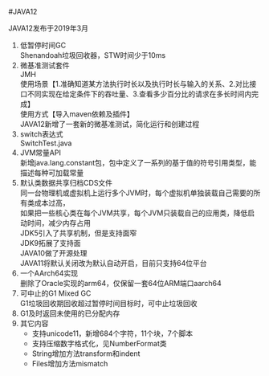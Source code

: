 #JAVA12

JAVA12发布于2019年3月

1. 低暂停时间GC  
    Shenandoah垃圾回收器，STW时间少于10ms
2. 微基准测试套件  
    JMH  
    使用场景【1.准确知道某方法执行时长以及执行时长与输入的关系、2.对比接口不同实现在给定条件下的吞吐量、3.查看多少百分比的请求在多长时间内完成】  
    使用方式【导入maven依赖及插件】  
    JAVA12新增了一套新的微基准测试，简化运行和创建过程
3. switch表达式  
    SwitchTest.java
4. JVM常量API  
    新增java.lang.constant包，包中定义了一系列的基于值的符号引用类型，能描述每种可加载常量  
5. 默认类数据共享归档CDS文件  
    同一台物理机或虚拟机上运行多个JVM时，每个虚拟机单独装载自己需要的所有类成本过高，  
    如果把一些核心类在每个JVM共享，每个JVM只装载自己的应用类，降低启动时间，减少内存占用  
    JDK5引入了共享机制，但是支持面窄  
    JDK9拓展了支持面  
    JAVA10做了开源处理  
    JAVA11将默认关闭改为默认自动开启，目前只支持64位平台  
6. 一个AArch64实现  
    删除了Oracle实现的arm64，仅保留一套64位ARM端口aarch64
7. 可中止的G1 Mixed GC  
    G1垃圾回收期回收超过暂停时间目标时，可中止垃圾回收
8. G1及时返回未使用的已分配内存
9. 其它内容
    * 支持unicode11，新增684个字符，11个块，7个脚本
    * 支持压缩数字格式化，见NumberFormat类
    * String增加方法transform和indent
    * Files增加方法mismatch
